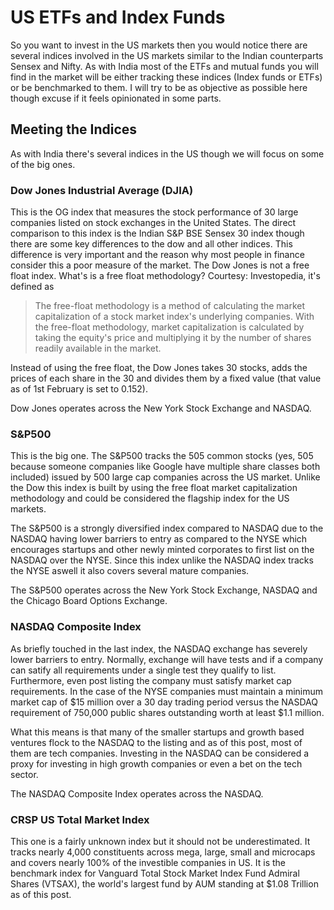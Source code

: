 # US ETFs and Index Funds

So you want to invest in the US markets then you would notice there are several indices involved in the US markets similar to the Indian counterparts Sensex and Nifty. As with India most of the ETFs and mutual funds you will find in the market will be either tracking these indices (Index funds or ETFs) or be benchmarked to them. I will try to be as objective as possible here though excuse if it feels opinionated in some parts. 

## Meeting the Indices

As with India there's several indices in the US though we will focus on some of the big ones.

### Dow Jones Industrial Average (DJIA)
This is the OG index that measures the stock performance of 30 large companies listed on stock exchanges in the United States. The direct comparison to this index is the Indian S&P BSE Sensex 30 index though there are some key differences to the dow and all other indices. This difference is very important and the reason why most people in finance consider this a poor measure of the market. The Dow Jones is not a free float index. What's is a free float methodology? Courtesy: Investopedia, it's defined as 

>  The free-float methodology is a method of calculating the market capitalization of a stock market index's underlying companies. With the free-float methodology, market capitalization is calculated by taking the equity's price and multiplying it by the number of shares readily available in the market. 

Instead of using the free float, the Dow Jones takes 30 stocks, adds the prices of each share in the 30 and divides them by a fixed value (that value as of 1st February is set to 0.152).

Dow Jones operates across the New York Stock Exchange and NASDAQ.

### S&P500 

This is the big one. The S&P500 tracks the 505 common stocks (yes, 505 because someone companies like Google have multiple share classes both included) issued by 500 large cap companies across the US market. Unlike the Dow this index is built by using the free float market capitalization methodology and could be considered the flagship index for the US markets. 

The S&P500 is a strongly diversified index compared to NASDAQ due to the NASDAQ having lower barriers to entry as compared to the NYSE which encourages startups and other newly minted corporates to first list on the NASDAQ over the NYSE. Since this index unlike the NASDAQ index tracks the NYSE aswell it also covers several mature companies. 

The S&P500  operates across the New York Stock Exchange, NASDAQ and the Chicago Board Options Exchange.

### NASDAQ Composite Index

As briefly touched in the last index, the NASDAQ exchange has severely lower barriers to entry. Normally, exchange will have tests and if a company can satify all requirements under a single test they qualify to list. Furthermore, even post listing the company must satisfy market cap requirements. In the case of the NYSE companies must maintain a minimum market cap of $15 million over a 30 day trading period versus the NASDAQ requirement of 750,000 public shares outstanding worth at least $1.1 million. 

What this means is that many of the smaller startups and growth based ventures flock to the NASDAQ to the listing and as of this post, most of them are tech companies. Investing in the NASDAQ can be considered a proxy for investing in high growth companies or even a bet on the tech sector.

The NASDAQ Composite Index operates across the NASDAQ.

### CRSP US Total Market Index

This one is a fairly unknown index but it should not be underestimated. It tracks nearly 4,000 constituents across mega, large, small and microcaps and covers nearly 100% of the investible companies in US. It is the benchmark index for Vanguard Total Stock Market Index Fund Admiral Shares (VTSAX), the world's largest fund by AUM standing at $1.08 Trillion as of this post.

